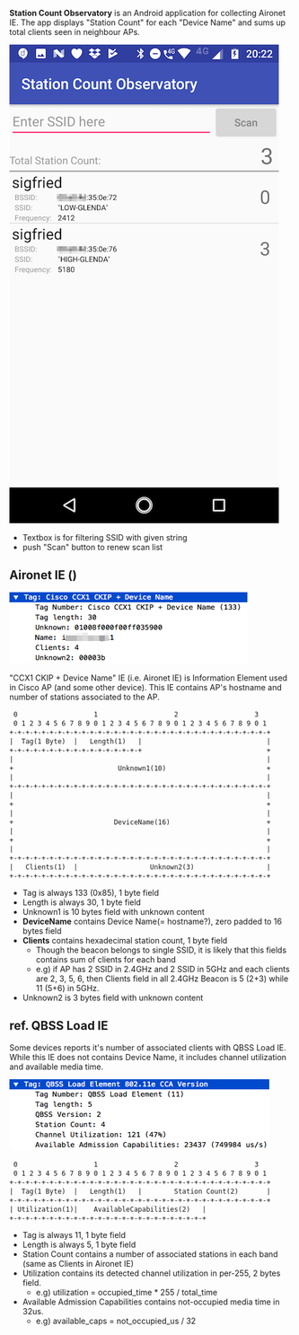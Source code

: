 
**Station Count Observatory** is an Android application for collecting Aironet IE.
The app displays "Station Count" for each "Device Name" and sums up total clients
seen in neighbour APs.

![ScreenShot](doc/sco_screen_shot.png)

- Textbox is for filtering SSID with given string
- push "Scan" button to renew scan list


## Aironet IE ()

![Aironet IE](doc/sco_aironet_ie.png)

"CCX1 CKIP + Device Name" IE (i.e. Aironet IE) is Information Element used in Cisco AP (and some other device).
This IE contains AP's hostname and number of stations associated to the AP.


```
 0                   1                   2                   3
 0 1 2 3 4 5 6 7 8 9 0 1 2 3 4 5 6 7 8 9 0 1 2 3 4 5 6 7 8 9 0 1
+-+-+-+-+-+-+-+-+-+-+-+-+-+-+-+-+-+-+-+-+-+-+-+-+-+-+-+-+-+-+-+-+
|  Tag(1 Byte)  |   Length(1)   |                               |
+-+-+-+-+-+-+-+-+-+-+-+-+-+-+-+-+                               +
|                                                               |
+                          Unknown1(10)                         +
|                                                               |
+-+-+-+-+-+-+-+-+-+-+-+-+-+-+-+-+-+-+-+-+-+-+-+-+-+-+-+-+-+-+-+-+
|                                                               |
+                                                               +
|                                                               |
+                         DeviceName(16)                        +
|                                                               |
+                                                               +
|                                                               |
+-+-+-+-+-+-+-+-+-+-+-+-+-+-+-+-+-+-+-+-+-+-+-+-+-+-+-+-+-+-+-+-+
|   Clients(1)  |                  Unknown2(3)                  |
+-+-+-+-+-+-+-+-+-+-+-+-+-+-+-+-+-+-+-+-+-+-+-+-+-+-+-+-+-+-+-+-+
```

- Tag is always 133 (0x85), 1 byte field
- Length is always 30, 1 byte field
- Unknown1 is 10 bytes field with unknown content
- **DeviceName** contains Device Name(= hostname?), zero padded to 16 bytes field
- **Clients** contains hexadecimal station count, 1 byte field
  - Though the beacon belongs to single SSID, it is likely that this fields contains sum of clients for each band
  - e.g) if AP has 2 SSID in 2.4GHz and 2 SSID in 5GHz and each clients are 2, 3, 5, 6, then Clients field in all 2.4GHz Beacon is 5 (2+3) while 11 (5+6) in 5GHz.
- Unknown2 is 3 bytes field with unknown content

## ref. QBSS Load IE

Some devices reports it's number of associated clients with QBSS Load IE.
While this IE does not contains Device Name, it includes channel utilization and available media time.

![QBSS Load IE](doc/sco_qbssload_ie.png)


```
 0                   1                   2                   3
 0 1 2 3 4 5 6 7 8 9 0 1 2 3 4 5 6 7 8 9 0 1 2 3 4 5 6 7 8 9 0 1
+-+-+-+-+-+-+-+-+-+-+-+-+-+-+-+-+-+-+-+-+-+-+-+-+-+-+-+-+-+-+-+-+
|  Tag(1 Byte)  |   Length(1)   |        Station Count(2)       |
+-+-+-+-+-+-+-+-+-+-+-+-+-+-+-+-+-+-+-+-+-+-+-+-+-+-+-+-+-+-+-+-+
| Utilization(1)|    AvailableCapabilities(2)   |
+-+-+-+-+-+-+-+-+-+-+-+-+-+-+-+-+-+-+-+-+-+-+-+-+
```

- Tag is always 11, 1 byte field
- Length is always 5, 1 byte field
- Station Count contains a number of associated stations in each band (same as Clients in Aironet IE)
- Utilization contains its detected channel utilization in per-255, 2 bytes field.
  - e.g) utilization = occupied_time * 255 / total_time
- Available Admission Capabilities contains not-occupied media time in 32us.
  - e.g) available_caps = not_occupied_us / 32
